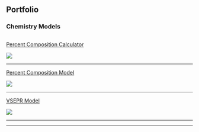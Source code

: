 Portfolio
---
### 

### Chemistry Models
## 


[Percent Composition Calculator](http://example.com)  

<img src="images/dummy_thumbnail.jpg?raw=true"/>

---
[Percent Composition Model](/pdf/sample_presentation.pdf)  

<img src="images/dummy_thumbnail.jpg?raw=true"/>

---
[VSEPR Model](http://example.com/)  

<img src="images/dummy_thumbnail.jpg?raw=true"/>



<!-- Another Group Name, same format as Chemistry Models, make sure to have a line in between and header 2 using "---" -->

---




---
